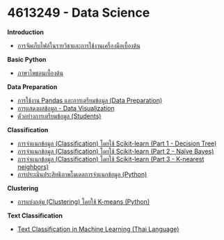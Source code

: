 # 4613249 - Data Science

**Introduction**
* [การจัดเก็บไฟล์ในรายวิชาและการใช้งานเครื่องมือเบื้องต้น](01_Intro.md)

**Basic Python**
* [ภาษาไพธอนเบื้องต้น](02_BasicPython.md)

**Data Preparation**
* [การใช้งาน Pandas และการเตรียมข้อมูล (Data Preparation)](03_Pandas.md)
* [การแสดงผลข้อมูล - Data Visualization](04_DataVisualization.md)
* [ตัวอย่างการเตรียมข้อมูล (Students)](05_DataPrepExample.md)

**Classification**
* [การจำแนกข้อมูล (Classification) โดยใช้ Scikit-learn (Part 1 - Decision Tree)](06_Classification_DT.md)
* [การจำแนกข้อมูล (Classification) โดยใช้ Scikit-learn (Part 2 - Naïve Bayes)](07_Classifiaction_NB.md)
* [การจำแนกข้อมูล (Classification) โดยใช้ Scikit-learn (Part 3 - K-nearest neighbors)](08_Classifiaction_Knn.md)
* [การประเมินประสิทธิภาพโมเดลการจำแนกข้อมูล (Python)](09_Model_Evaluation.md)


**Clustering**
* [การแบ่งกลุ่ม (Clustering) โดยใช้ K-means (Python)](10_kmean.md)


**Text Classification**
* [Text Classification in Machine Learning (Thai Language)](11_nlp_text_classification.md)

